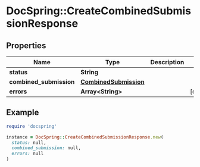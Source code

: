 # DocSpring::CreateCombinedSubmissionResponse

## Properties

| Name | Type | Description | Notes |
| ---- | ---- | ----------- | ----- |
| **status** | **String** |  |  |
| **combined_submission** | [**CombinedSubmission**](CombinedSubmission.md) |  |  |
| **errors** | **Array&lt;String&gt;** |  | [optional] |

## Example

```ruby
require 'docspring'

instance = DocSpring::CreateCombinedSubmissionResponse.new(
  status: null,
  combined_submission: null,
  errors: null
)
```

